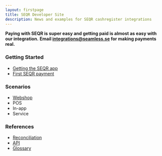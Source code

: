 ```yaml
---
layout: firstpage
title: SEQR Developer Site
description: News and examples for SEQR cashregister integrations
---
```


**Paying with SEQR is super easy and getting paid is almost as easy with our integration.**
**Email integrations@seamless.se for making payments real.**

<div class="boxes">
 <div class="box">
  <h3>Getting Started</h3>
  <ul>
   <li><a href="app/">Getting the SEQR app</a></li>
   <li><a href="merchant/payment">First SEQR payment</a></li>
  </ul>
 </div>
 <div class="box">
  <h3>Scenarios</h3>
  <ul>
   <li><a href="merchant/webshop">Webshop</a></li>
   <li>POS</li>
   <li>In-app</li>
   <li>Service</li>
  </ul>
 </div>
 
 <div class="box">
  <h3>References</h3> 
  <ul>
   <li><a href="merchant/reference/reconciliation.html">Reconciliation</a></li>
   <li><a href="merchant/reference/api.html">API</a></li>
   <li><a href="merchant/reference/glossary.html">Glossary</a></li>
  </ul>
 </div>
 
</div>


